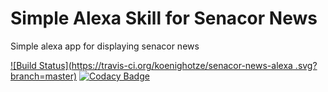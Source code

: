# Simple Alexa Skill for Senacor News

Simple alexa app for displaying senacor news

[![Build Status](https://travis-ci.org/koenighotze/senacor-news-alexa
.svg?branch=master)](https://travis-ci.org/koenighotze/senacor-news-alexa
)
[![Codacy Badge](https://api.codacy.com/project/badge/Grade/a01f27ae76504c348772d1c44f348e1d)](https://www.codacy.com/app/david-schmitz-privat/senacor-news-alexa?utm_source=github.com&amp;utm_medium=referral&amp;utm_content=koenighotze/senacor-news-alexa&amp;utm_campaign=Badge_Grade)
